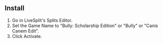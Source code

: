 Install
-------
1. Go in LiveSplit's Splits Editor.
2. Set the Game Name to "Bully: Scholarship Edition" or "Bully" or "Canis Canem Edit".
3. Click Activate.
